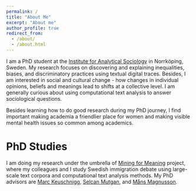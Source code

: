 ```yaml
---
permalink: /
title: "About Me"
excerpt: "About me"
author_profile: true
redirect_from: 
  - /about/
  - /about.html
---
```

I am a PhD student at the [Institute for Analytical Sociology](https://liu.se/en/organisation/liu/iei/ias) in Norrköping, Sweden. My research focuses on discovering and explaining inequalities, biases, and discriminatory practices using textual digital traces. Besides, I am interested in social and cultural change - how changes in individual opinions, beliefs and meanings lead to shifts at a collective level. I am generally curious about using computational text analysis to answer sociological questions.

Besides learning how to do good research during my PhD journey, I find important making academia a friendlier place for women and making visible mental health issues so common among academics.

PhD Studies
======
I am doing my research under the umbrella of [Mining for Meaning](https://liu.se/en/research/computational-text-analysis) project, where my colleagues and I study Swedish immigration debate using large-scale text corpora and computational text analysis methods. My PhD advisors are [Marc Keuschnigg](https://keuschnigg.org/), [Selcan Mutgan](https://www.selcanmutgan.com/), and [Måns Magnusson](https://www.mansmagnusson.com/).

